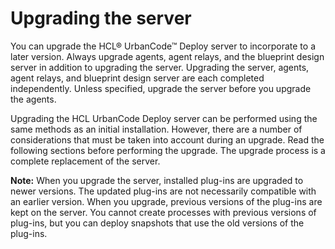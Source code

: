 # Upgrading the server

You can upgrade the HCL® UrbanCode™ Deploy server to incorporate to a later version. Always upgrade agents, agent relays, and the blueprint design server in addition to upgrading the server. Upgrading the server, agents, agent relays, and blueprint design server are each completed independently. Unless specified, upgrade the server before you upgrade the agents.

Upgrading the HCL UrbanCode Deploy server can be performed using the same methods as an initial installation. However, there are a number of considerations that must be taken into account during an upgrade. Read the following sections before performing the upgrade. The upgrade process is a complete replacement of the server.

**Note:** When you upgrade the server, installed plug-ins are upgraded to newer versions. The updated plug-ins are not necessarily compatible with an earlier version. When you upgrade, previous versions of the plug-ins are kept on the server. You cannot create processes with previous versions of plug-ins, but you can deploy snapshots that use the old versions of the plug-ins.

